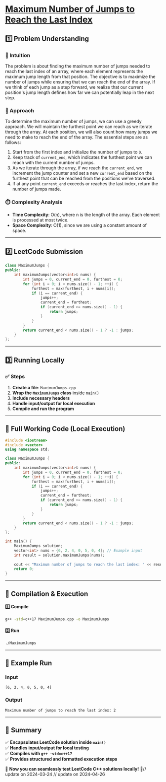 # **[Maximum Number of Jumps to Reach the Last Index](https://leetcode.com/problems/maximum-number-of-jumps-to-reach-the-last-index/description/)**  

## **1️⃣ Problem Understanding**  
### **📌 Intuition**  
The problem is about finding the maximum number of jumps needed to reach the last index of an array, where each element represents the maximum jump length from that position. The objective is to maximize the number of jumps while ensuring that we can reach the end of the array. If we think of each jump as a step forward, we realize that our current position's jump length defines how far we can potentially leap in the next step.

### **🚀 Approach**  
To determine the maximum number of jumps, we can use a greedy approach. We will maintain the furthest point we can reach as we iterate through the array. At each position, we will also count how many jumps we need to make to reach the end of the array. The essential steps are as follows:
1. Start from the first index and initialize the number of jumps to `0`.
2. Keep track of `current_end`, which indicates the furthest point we can reach with the current number of jumps.
3. As we iterate through the array, if we reach the `current_end`, we increment the jump counter and set a new `current_end` based on the furthest point that can be reached from the positions we've traversed.
4. If at any point `current_end` exceeds or reaches the last index, return the number of jumps made.

### **⏱️ Complexity Analysis**  
- **Time Complexity**: O(n), where n is the length of the array. Each element is processed at most twice.
- **Space Complexity**: O(1), since we are using a constant amount of space.

---  

## **2️⃣ LeetCode Submission**  
```cpp
class MaximumJumps {
public:
    int maximumJumps(vector<int>& nums) {
        int jumps = 0, current_end = 0, furthest = 0;
        for (int i = 0; i < nums.size() - 1; ++i) {
            furthest = max(furthest, i + nums[i]);
            if (i == current_end) {
                jumps++;
                current_end = furthest;
                if (current_end >= nums.size() - 1) {
                    return jumps;
                }
            }
        }
        return current_end < nums.size() - 1 ? -1 : jumps;
    }
};  
```  

---  

## **3️⃣ Running Locally**  
### **✅ Steps**  
1. **Create a file**: `MaximumJumps.cpp`  
2. **Wrap the `MaximumJumps` class** inside `main()`  
3. **Include necessary headers**  
4. **Handle input/output for local execution**  
5. **Compile and run the program**  

---  

## **📝 Full Working Code (Local Execution)**  
```cpp
#include <iostream>
#include <vector>
using namespace std;

class MaximumJumps {
public:
    int maximumJumps(vector<int>& nums) {
        int jumps = 0, current_end = 0, furthest = 0;
        for (int i = 0; i < nums.size() - 1; ++i) {
            furthest = max(furthest, i + nums[i]);
            if (i == current_end) {
                jumps++;
                current_end = furthest;
                if (current_end >= nums.size() - 1) {
                    return jumps;
                }
            }
        }
        return current_end < nums.size() - 1 ? -1 : jumps;
    }
};

int main() {
    MaximumJumps solution;
    vector<int> nums = {6, 2, 4, 0, 5, 0, 4}; // Example input
    int result = solution.maximumJumps(nums);
    
    cout << "Maximum number of jumps to reach the last index: " << result << endl; // Example output
    return 0;
}
```  

---  

## **🔧 Compilation & Execution**  
#### **1️⃣ Compile**  
```bash
g++ -std=c++17 MaximumJumps.cpp -o MaximumJumps
```  

#### **2️⃣ Run**  
```bash
./MaximumJumps
```  

---  

## **🎯 Example Run**  
### **Input**  
```
[6, 2, 4, 0, 5, 0, 4]
```  
### **Output**  
```
Maximum number of jumps to reach the last index: 2
```  

---  

## **📌 Summary**  
✅ **Encapsulates LeetCode solution inside `main()`**  
✅ **Handles input/output for local testing**  
✅ **Compiles with `g++ -std=c++17`**  
✅ **Provides structured and formatted execution steps**  

🚀 **Now you can seamlessly test LeetCode C++ solutions locally!** 🚀// update on 2024-03-24
// update on 2024-04-26
